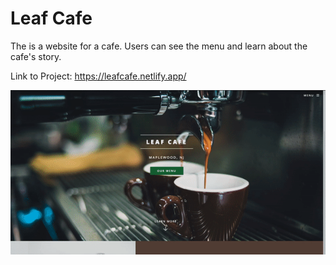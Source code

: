# Leaf Cafe

The is a website for a cafe. Users can see the menu and learn about the cafe's story.

Link to Project: https://leafcafe.netlify.app/

<img src="leafcafe.gif" alt="cafe">
